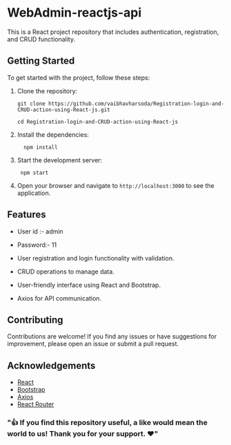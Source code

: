 # WebAdmin-reactjs-api

This is a React project repository that includes authentication, registration, and CRUD functionality.

## Getting Started

To get started with the project, follow these steps:

1. Clone the repository:  

    ```
    git clone https://github.com/vaibhavharsoda/Registration-login-and-CRUD-action-using-React-js.git    
    ```  
    ```
    cd Registration-login-and-CRUD-action-using-React-js
    ```

2. Install the dependencies:  

    ```
      npm install
    ```

3. Start the development server:  
    ```
     npm start
    ```

4. Open your browser and navigate to `http://localhost:3000` to see the application.

## Features

- User id :- admin
- Password:- 11

- User registration and login functionality with validation.
- CRUD operations to manage data.
- User-friendly interface using React and Bootstrap.
- Axios for API communication.

## Contributing

Contributions are welcome! If you find any issues or have suggestions for improvement, please open an issue or submit a pull request.

## Acknowledgements

- [React](https://reactjs.org/)
- [Bootstrap](https://getbootstrap.com/)
- [Axios](https://axios-http.com/)
- [React Router](https://reactrouter.com/)

### "👍 If you find this repository useful, a like would mean the world to us! Thank you for your support. ❤️"

